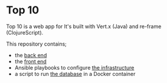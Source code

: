 # Top 10

Top 10 is a web app for
It's built with Vert.x (Java) and re-frame (ClojureScript).

This repository contains;
- the [back end](./back-end/README.md)
- the [front end](./front-end/README.md)
- Ansible playbooks to configure [the infrastructure](./infrastructure/README.md)
- a script to run [the database](./scripts/run-postgres-with-docker) in a Docker container
